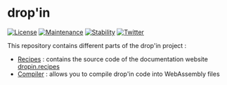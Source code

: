 # drop'in

[![License](https://img.shields.io/github/license/blue-forest/dropin)](./COPYING)
[![Maintenance](https://img.shields.io/badge/maintained-yes-green.svg)](#)
[![Stability](https://img.shields.io/badge/stable-no-red.svg)](#)
[![Twitter](https://img.shields.io/twitter/follow/dropin_cloud?label=%40dropin_cloud)](https://twitter.com/dropin_cloud)

This repository contains different parts of the drop'in project :
- [Recipes](./recipes) : contains the source code of the documentation
  website [dropin.recipes](https://dropin.recipes)
- [Compiler](./compiler) : allows you to compile drop'in code
  into WebAssembly files
